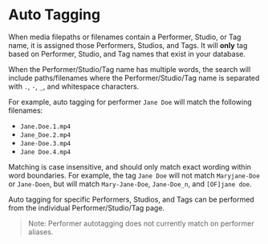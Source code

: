 # Auto Tagging

When media filepaths or filenames contain a Performer, Studio, or Tag name, it is assigned those Performers, Studios, and Tags. It will **only** tag based on Performer, Studio, and Tag names that exist in your database.

When the Performer/Studio/Tag name has multiple words, the search will include paths/filenames where the Performer/Studio/Tag name is separated with `.`, `-`, `_`, and whitespace characters.

For example, auto tagging for performer `Jane Doe` will match the following filenames:
* `Jane.Doe.1.mp4`
* `Jane_Doe.2.mp4`
* `Jane-Doe.3.mp4`
* `Jane Doe.4.mp4`

Matching is case insensitive, and should only match exact wording within word boundaries. For example, the tag `Jane Doe` will not match `Maryjane-Doe` or `Jane-Doen`, but will match `Mary-Jane-Doe`, `Jane-Doe_n`, and `[OF]jane doe`.

Auto tagging for specific Performers, Studios, and Tags can be performed from the individual Performer/Studio/Tag page.

> Note: Performer autotagging does not currently match on performer aliases.